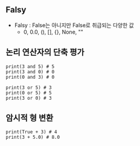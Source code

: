 ## Falsy
- Falsy : False는 아니지만 False로 취급되는 다양한 값
  - 0, 0.0, (), [], {}, None, ""

## 논리 연산자의 단축 평가
```
print(3 and 5) # 5
print(3 and 0) # 0
print(0 and 3) # 0

print(3 or 5) # 3
print(0 or 5) # 5
print(3 or 0) # 3
```

## 암시적 형 변환
```
print(True + 3) # 4
print(3 + 5.0) # 8.0
```
